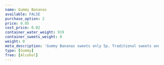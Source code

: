 ```yaml
---
name: Gummy Bananas
available: FALSE
purchase_option: 2
price: 0.05
cost_price: 0.02
container_water_weight: 919
container_sweets_weight: 0
weight: 0
meta_description: 'Gummy Bananas sweets only 5p. Traditional sweets and more at Humbugs Confectionery Store. Specialists in satisfying your sweet tooth!'
type: [Gummy]
free: [Alcohol]
---
```

